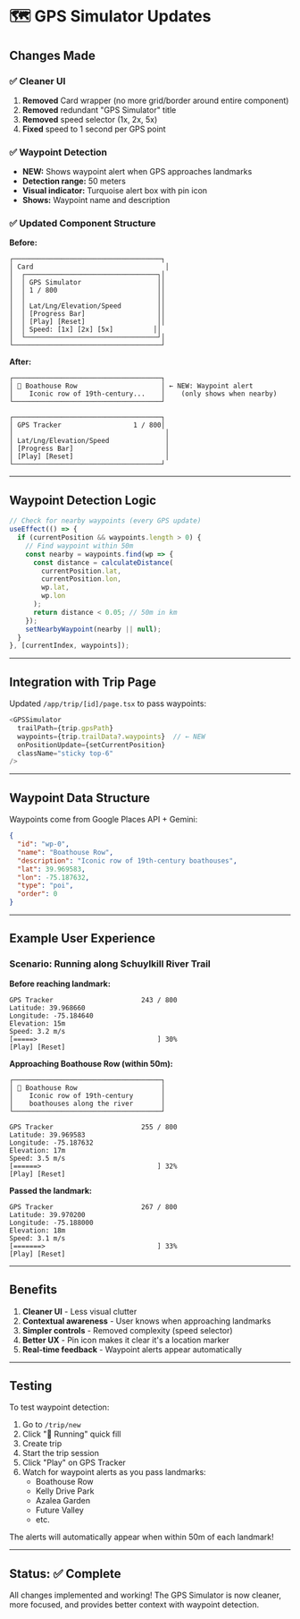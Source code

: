 # 🗺️ GPS Simulator Updates

## Changes Made

### ✅ Cleaner UI
1. **Removed** Card wrapper (no more grid/border around entire component)
2. **Removed** redundant "GPS Simulator" title
3. **Removed** speed selector (1x, 2x, 5x)
4. **Fixed** speed to 1 second per GPS point

### ✅ Waypoint Detection
- **NEW:** Shows waypoint alert when GPS approaches landmarks
- **Detection range:** 50 meters
- **Visual indicator:** Turquoise alert box with pin icon
- **Shows:** Waypoint name and description

### ✅ Updated Component Structure

**Before:**
```
┌─────────────────────────────────────┐
│ Card                                 │
│  ┌─────────────────────────────────┐│
│  │ GPS Simulator                   ││
│  │ 1 / 800                         ││
│  │                                 ││
│  │ Lat/Lng/Elevation/Speed         ││
│  │ [Progress Bar]                  ││
│  │ [Play] [Reset]                  ││
│  │ Speed: [1x] [2x] [5x]          ││
│  └─────────────────────────────────┘│
└─────────────────────────────────────┘
```

**After:**
```
┌─────────────────────────────────────┐
│ 📍 Boathouse Row                     │ ← NEW: Waypoint alert
│    Iconic row of 19th-century...    │    (only shows when nearby)
└─────────────────────────────────────┘

┌─────────────────────────────────────┐
│ GPS Tracker                  1 / 800│
│                                      │
│ Lat/Lng/Elevation/Speed              │
│ [Progress Bar]                       │
│ [Play] [Reset]                       │
└─────────────────────────────────────┘
```

---

## Waypoint Detection Logic

```typescript
// Check for nearby waypoints (every GPS update)
useEffect(() => {
  if (currentPosition && waypoints.length > 0) {
    // Find waypoint within 50m
    const nearby = waypoints.find(wp => {
      const distance = calculateDistance(
        currentPosition.lat,
        currentPosition.lon,
        wp.lat,
        wp.lon
      );
      return distance < 0.05; // 50m in km
    });
    setNearbyWaypoint(nearby || null);
  }
}, [currentIndex, waypoints]);
```

---

## Integration with Trip Page

Updated `/app/trip/[id]/page.tsx` to pass waypoints:

```typescript
<GPSSimulator
  trailPath={trip.gpsPath}
  waypoints={trip.trailData?.waypoints}  // ← NEW
  onPositionUpdate={setCurrentPosition}
  className="sticky top-6"
/>
```

---

## Waypoint Data Structure

Waypoints come from Google Places API + Gemini:

```json
{
  "id": "wp-0",
  "name": "Boathouse Row",
  "description": "Iconic row of 19th-century boathouses",
  "lat": 39.969583,
  "lon": -75.187632,
  "type": "poi",
  "order": 0
}
```

---

## Example User Experience

### Scenario: Running along Schuylkill River Trail

**Before reaching landmark:**
```
GPS Tracker                      243 / 800
Latitude: 39.968660
Longitude: -75.184640
Elevation: 15m
Speed: 3.2 m/s
[=====>                              ] 30%
[Play] [Reset]
```

**Approaching Boathouse Row (within 50m):**
```
┌─────────────────────────────────────┐
│ 📍 Boathouse Row                     │
│    Iconic row of 19th-century       │
│    boathouses along the river       │
└─────────────────────────────────────┘

GPS Tracker                      255 / 800
Latitude: 39.969583
Longitude: -75.187632
Elevation: 17m
Speed: 3.5 m/s
[======>                             ] 32%
[Play] [Reset]
```

**Passed the landmark:**
```
GPS Tracker                      267 / 800
Latitude: 39.970200
Longitude: -75.188000
Elevation: 18m
Speed: 3.1 m/s
[=======>                            ] 33%
[Play] [Reset]
```

---

## Benefits

1. **Cleaner UI** - Less visual clutter
2. **Contextual awareness** - User knows when approaching landmarks
3. **Simpler controls** - Removed complexity (speed selector)
4. **Better UX** - Pin icon makes it clear it's a location marker
5. **Real-time feedback** - Waypoint alerts appear automatically

---

## Testing

To test waypoint detection:

1. Go to `/trip/new`
2. Click "🏃 Running" quick fill
3. Create trip
4. Start the trip session
5. Click "Play" on GPS Tracker
6. Watch for waypoint alerts as you pass landmarks:
   - Boathouse Row
   - Kelly Drive Park
   - Azalea Garden
   - Future Valley
   - etc.

The alerts will automatically appear when within 50m of each landmark!

---

## Status: ✅ Complete

All changes implemented and working! The GPS Simulator is now cleaner, more focused, and provides better context with waypoint detection.

